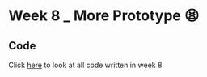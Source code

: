 # Week 8 _ More Prototype :tired_face:


## 


## 

## Code
Click [here]() to look at all code written in week 8 


